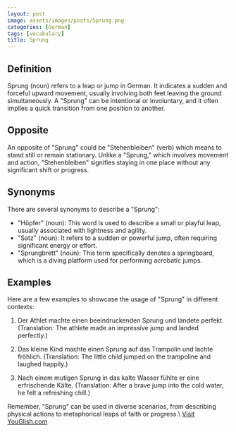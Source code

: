 ```yaml
---
layout: post
image: assets/images/posts/Sprung.png
categories: [German]
tags: [vocabulary]
title: Sprung
---
```


## Definition

Sprung (noun) refers to a leap or jump in German. It indicates a sudden and forceful upward movement, usually involving both feet leaving the ground simultaneously. A "Sprung" can be intentional or involuntary, and it often implies a quick transition from one position to another.

## Opposite

An opposite of "Sprung" could be "Stehenbleiben" (verb) which means to stand still or remain stationary. Unlike a "Sprung," which involves movement and action, "Stehenbleiben" signifies staying in one place without any significant shift or progress.

## Synonyms

There are several synonyms to describe a "Sprung":

- "Hüpfer" (noun): This word is used to describe a small or playful leap, usually associated with lightness and agility.
- "Satz" (noun): It refers to a sudden or powerful jump, often requiring significant energy or effort.
- "Sprungbrett" (noun): This term specifically denotes a springboard, which is a diving platform used for performing acrobatic jumps.

## Examples

Here are a few examples to showcase the usage of "Sprung" in different contexts:

1. Der Athlet machte einen beeindruckenden Sprung und landete perfekt.
(Translation: The athlete made an impressive jump and landed perfectly.)

2. Das kleine Kind machte einen Sprung auf das Trampolin und lachte fröhlich.
(Translation: The little child jumped on the trampoline and laughed happily.)

3. Nach einem mutigen Sprung in das kalte Wasser fühlte er eine erfrischende Kälte.
(Translation: After a brave jump into the cold water, he felt a refreshing chill.)

Remember, "Sprung" can be used in diverse scenarios, from describing physical actions to metaphorical leaps of faith or progress.\ <a id="yg-widget-0" class="youglish-widget" data-query="Sprung" data-lang="german" data-components="8412" data-auto-start="0" data-bkg-color="theme_light" data-title="How%20to%20pronounce%20Sprung%20in%20German"  rel="nofollow" href="https://youglish.com">Visit YouGlish.com</a><script async src="https://youglish.com/public/emb/widget.js" charset="utf-8"></script>